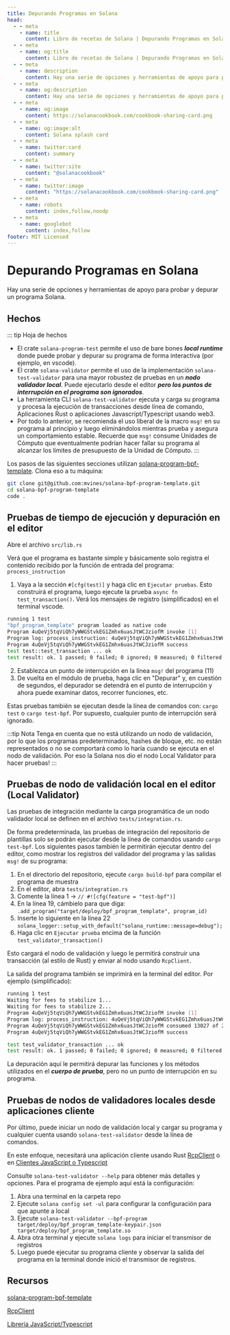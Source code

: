 ```yaml
---
title: Depurando Programas en Solana
head:
  - - meta
    - name: title
      content: Libro de recetas de Solana | Depurando Programas en Solana
  - - meta
    - name: og:title
      content: Libro de recetas de Solana | Depurando Programas en Solana
  - - meta
    - name: description
      content: Hay una serie de opciones y herramientas de apoyo para probar y depurar un programa Solana BPF. Obtenga información cómo depurar un programa y más en el libro de recetas de Solana.
  - - meta
    - name: og:description
      content: Hay una serie de opciones y herramientas de apoyo para probar y depurar un programa Solana BPF. Obtenga información cómo depurar un programa y más en el libro de recetas de Solana.
  - - meta
    - name: og:image
      content: https://solanacookbook.com/cookbook-sharing-card.png
  - - meta
    - name: og:image:alt
      content: Solana splash card
  - - meta
    - name: twitter:card
      content: summary
  - - meta
    - name: twitter:site
      content: "@solanacookbook"
  - - meta
    - name: twitter:image
      content: "https://solanacookbook.com/cookbook-sharing-card.png"
  - - meta
    - name: robots
      content: index,follow,noodp
  - - meta
    - name: googlebot
      content: index,follow
footer: MIT Licensed
---
```


# Depurando Programas en Solana

Hay una serie de opciones y herramientas de apoyo para probar y depurar un programa Solana.

## Hechos

::: tip Hoja de hechos
- El crate `solana-program-test` permite el uso de bare bones **_local runtime_** donde puede probar y depurar
su programa de forma interactiva (por ejemplo, en vscode).
- El crate `solana-validator` permite el uso de la implementación `solana-test-validator` para una mayor robustez
de pruebas en un **_nodo validador local_**. Puede ejecutarlo desde el editor **_pero los puntos de interrupción 
en el programa son ignorados_**.
- La herramienta CLI `solana-test-validator` ejecuta y carga su programa y procesa la ejecución de transacciones desde
línea de comando, Aplicaciones Rust o aplicaciones Javascript/Typescript usando web3.
- Por todo lo anterior, se recomienda el uso liberal de la macro `msg!` en su programa al principio y luego
eliminándolos mientras prueba y asegura un comportamiento estable. Recuerde que `msg!` consume Unidades de Cómputo que
eventualmente podrían hacer fallar su programa al alcanzar los límites de presupuesto de la Unidad de Cómputo.
:::

Los pasos de las siguientes secciones utilizan [solana-program-bpf-template](#resources). Clona eso a tu
máquina:
```bash
git clone git@github.com:mvines/solana-bpf-program-template.git
cd solana-bpf-program-template
code .
```
## Pruebas de tiempo de ejecución y depuración en el editor

Abre el archivo `src/lib.rs`

Verá que el programa es bastante simple y básicamente solo registra el contenido recibido por
la función de entrada del programa: `process_instruction`

1. Vaya a la sección `#[cfg(test)]` y haga clic en `Ejecutar pruebas`. Esto construirá el programa, luego
ejecute la prueba `async fn test_transaction()`. Verá los mensajes de registro (simplificados) en el terminal vscode.
```bash
running 1 test
"bpf_program_template" program loaded as native code
Program 4uQeVj5tqViQh7yWWGStvkEG1Zmhx6uasJtWCJziofM invoke [1]
Program log: process_instruction: 4uQeVj5tqViQh7yWWGStvkEG1Zmhx6uasJtWCJziofM: 1 accounts, data=[1, 2, 3]
Program 4uQeVj5tqViQh7yWWGStvkEG1Zmhx6uasJtWCJziofM success
test test::test_transaction ... ok
test result: ok. 1 passed; 0 failed; 0 ignored; 0 measured; 0 filtered out; finished in 33.41s
```
2. Establezca un punto de interrupción en la línea `msg!` del programa (11)
3. De vuelta en el módulo de prueba, haga clic en "Depurar" y, en cuestión de segundos, el depurador se detendrá en el 
punto de interrupción y ahora puede examinar datos, recorrer funciones, etc.

Estas pruebas también se ejecutan desde la línea de comandos con:
`cargo test` o `cargo test-bpf`.  Por supuesto, cualquier punto de interrupción será ignorado.

:::tip Nota
Tenga en cuenta que no está utilizando un nodo de validación, por lo que los programas predeterminados, hashes de 
bloque, etc. no están representados o no se comportará como lo haría cuando se ejecuta en el nodo de validación. Por 
eso la Solana nos dio el nodo Local Validator para hacer pruebas!
:::


## Pruebas de nodo de validación local en el editor (Local Validator)

Las pruebas de integración mediante la carga programática de un nodo validador local se definen en el
archivo `tests/integration.rs`.

De forma predeterminada, las pruebas de integración del repositorio de plantillas solo se podrán ejecutar desde la 
línea de comandos usando `cargo test-bpf`. Los siguientes pasos también le permitirán ejecutar dentro del editor,
como mostrar los registros del validador del programa y las salidas `msg!` de su programa:

1. En el directorio del repositorio, ejecute `cargo build-bpf` para compilar el programa de muestra
2. En el editor, abra `tests/integration.rs`
3. Comente la línea 1 -> `// #![cfg(feature = "test-bpf")]`
4. En la línea 19, cámbielo para que diga: `.add_program("target/deploy/bpf_program_template", program_id)`
5. Inserte lo siguiente en la línea 22 `solana_logger::setup_with_default("solana_runtime::message=debug");`
6. Haga clic en `Ejecutar prueba` encima de la función `test_validator_transaction()`

Esto cargará el nodo de validación y luego le permitirá construir una transacción (al estilo de Rust) y
enviar al nodo usando `RcpClient`.

La salida del programa también se imprimirá en la terminal del editor. Por ejemplo (simplificado):
```bash
running 1 test
Waiting for fees to stabilize 1...
Waiting for fees to stabilize 2...
Program 4uQeVj5tqViQh7yWWGStvkEG1Zmhx6uasJtWCJziofM invoke [1]
Program log: process_instruction: 4uQeVj5tqViQh7yWWGStvkEG1Zmhx6uasJtWCJziofM: 1 accounts, data=[1, 2, 3]
Program 4uQeVj5tqViQh7yWWGStvkEG1Zmhx6uasJtWCJziofM consumed 13027 of 200000 compute units
Program 4uQeVj5tqViQh7yWWGStvkEG1Zmhx6uasJtWCJziofM success

test test_validator_transaction ... ok
test result: ok. 1 passed; 0 failed; 0 ignored; 0 measured; 0 filtered out; finished in 6.40s
```
La depuración aquí le permitirá depurar las funciones y los métodos utilizados en el **_cuerpo de prueba_**, pero
no un punto de interrupción en su programa.

## Pruebas de nodos de validadores locales desde aplicaciones cliente
Por último, puede iniciar un nodo de validación local y cargar su programa y cualquier cuenta usando `solana-test-validator`
desde la línea de comandos.

En este enfoque, necesitará una aplicación cliente usando Rust [RcpClient](#resources) o en
[Clientes JavaScript o Typescript](#resources)

Consulte `solana-test-validator --help` para obtener más detalles y opciones. Para el programa de ejemplo aquí está la configuración:
1. Abra una terminal en la carpeta repo
2. Ejecute `solana config set -ul` para configurar la configuración para que apunte a local
3. Ejecute `solana-test-validator --bpf-program target/deploy/bpf_program_template-keypair.json target/deploy/bpf_program_template.so`
4. Abra otra terminal y ejecute `solana logs` para iniciar el transmisor de registros
5. Luego puede ejecutar su programa cliente y observar la salida del programa en la terminal donde inició el transmisor de registros.

## Recursos
[solana-program-bpf-template](https://github.com/mvines/solana-bpf-program-template)

[RcpClient](https://docs.rs/solana-client/latest/solana_client/rpc_client/struct.RpcClient.html)

[Librería JavaScript/Typescript](https://solana-labs.github.io/solana-web3.js/)

